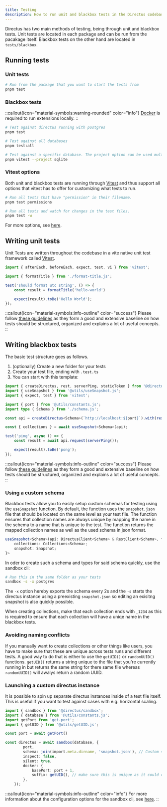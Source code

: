 ```yaml
---
title: Testing
description: How to run unit and blackbox tests in the Directus codebase.
---
```


Directus has two main methods of testing, being through unit and blackbox tests.  Unit tests are located in each package and can be run from the pacakage itself. Blackbox tests on the other hand are located in `tests/blackbox`.

## Running tests

### Unit tests
```bash
# Run from the package that you want to start the tests from
pnpm test
```

### Blackbox tests

::callout{icon="material-symbols:warning-rounded" color="info"}
[Docker](https://docs.docker.com/get-docker/) is required to run extensions locally.
::

```bash
# Test against directus running with postgres
pnpm test

# Test against all databases
pnpm test:all

# Test against a specific database. The project option can be used multiple times to test against multiple different databases at the same time.
pnpm vitest --project sqlite
```

### Vitest options

Both unit and blackbox tests are running through [Vitest](https://vitest.dev) and thus support all options that vitest has to offer for customizing what tests to run.

```bash
# Run all tests that have "permission" in their filename.
pnpm test permissions

# Run all tests and watch for changes in the test files.
pnpm test -w
```

For more options, see [here](https://vitest.dev/guide/cli.html).

## Writing unit tests

Unit Tests are written throughout the codebase in a vite native unit test framework called [Vitest](https://vitest.dev).

```ts 
import { afterEach, beforeEach, expect, test, vi } from 'vitest';

import { formatTitle } from './format-title.js';

test('should format utc string', () => {
	const result = formatTitle('hello-world')

	expect(result).toBe('Hello World');
});
```

::callout{icon="material-symbols:info-outline" color="success"}
Please follow <u>[these guidelines](https://github.com/goldbergyoni/nodejs-testing-best-practices/blob/master/README.md)</u> as they form a good and extensive baseline on how tests should be structured, organized and explains a lot of useful concepts.
::

## Writing blackbox tests

The basic test structure goes as follows.

1. (optionally) Create a new folder for your tests
2. Create your test file, ending with `.test.ts`
3. You can start with this template:

```ts
import { createDirectus, rest, serverPing, staticToken } from '@directus/sdk';
import { useSnapshot } from '@utils/useSnapshot.js';
import { expect, test } from 'vitest';

import { port } from '@utils/constants.js';
import type { Schema } from './schema.js';

const api = createDirectus<Schema>(`http://localhost:${port}`).with(rest()).with(staticToken('admin'));

const { collections } = await useSnapshot<Schema>(api);

test('ping', async () => {
	const result = await api.request(serverPing());

	expect(result).toBe('pong');
});
```

::callout{icon="material-symbols:info-outline" color="success"}
Please follow <u>[these guidelines](https://github.com/goldbergyoni/nodejs-testing-best-practices/blob/master/README.md)</u> as they form a good and extensive baseline on how tests should be structured, organized and explains a lot of useful concepts.
::

### Using a custom schema

Blackbox tests allow you to easily setup custom schemas for testing using the `useSnapshot` function. By default, the function uses the `snapshot.json` file that should be located on the same level as your test file. The function ensures that collection names are always unique by mapping the name in the schema to a name that is unique to the test. The function returns the mapped collection names as well as the used schema in json format.

```ts
useSnapshot<Schema>(api: DirectusClient<Schema> & RestClient<Schema>, file?: string = 'snapshot.json'): Promise<{
    collections: Collections<Schema>;
    snapshot: Snapshot;
}>
```

In oder to create such a schema and types for said schema quickly, use the sandbox cli:

```bash
# Run this in the same folder as your tests
sandbox -s -x postgres
```

The `-x` option hereby exports the schema every 2s and the `-s` starts the directus instance using a preexisting `snapshot.json` so editing an exisitng snapshot is also quickly possible.

When creating collections, make that each collection ends with `_1234` as this is required to ensure that each collection will have a uniqe name in the blackbox tests. 

### Avoiding naming conflicts

If you manually want to create collections or other things like users, you have to make sure that these are unique across tests runs and different tests.
A good way to do that is either to use the `getUID()` or `randomUUID()` functions. `getUID()` returns a string unique to the file that you're currently running in but returns the same string for there same file whereas `randomUUID()` will awalys return a random UUID.

### Launching a custom directus instance

It is possible to spin up separate directus instances inside of a test file itself. This is useful if you want to test against cases with e.g. horizontal scaling.

```ts
import { sandbox } from '@directus/sandbox';
import { database } from '@utils/constants.js';
import getPort from 'get-port';
import { getUID } from '@utils/getUID.js';

const port = await getPort()

const directus = await sandbox(database, {
		port,
		schema: join(import.meta.dirname, 'snapshot.json'), // Custom schema to start the instance with
		inspect: false,
		silent: true,
		docker: {
			basePort: port + 1,
			suffix: getUID(), // make sure this is unique as it could collide with other docker project names 
		},
	});
```

::callout{icon="material-symbols:info-outline" color="info"}
For more information about the configuration options for the sandbox cli, see [here](/community/codebase/sandbox-cli).
::
